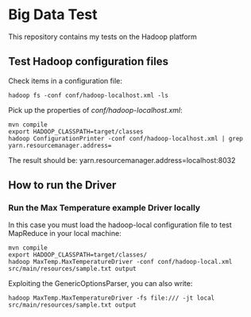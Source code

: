 # Big Data Test
This repository contains my tests on the Hadoop platform

## Test Hadoop configuration files

Check items in a configuration file:

```
hadoop fs -conf conf/hadoop-localhost.xml -ls
```

Pick up the properties of *conf/hadoop-localhost.xml*:

```
mvn compile
export HADOOP_CLASSPATH=target/classes
hadoop ConfigurationPrinter -conf conf/hadoop-localhost.xml | grep yarn.resourcemanager.address=
```

The result should be: yarn.resourcemanager.address=localhost:8032

## How to run the Driver

### Run the Max Temperature example Driver locally
In this case you must load the hadoop-local configuration file to test MapReduce in your local machine:

```
mvn compile
export HADOOP_CLASSPATH=target/classes/
hadoop MaxTemp.MaxTemperatureDriver -conf conf/hadoop-local.xml src/main/resources/sample.txt output
```

Exploiting the GenericOptionsParser, you can also write:

```
hadoop MaxTemp.MaxTemperatureDriver -fs file:/// -jt local src/main/resources/sample.txt output
```


